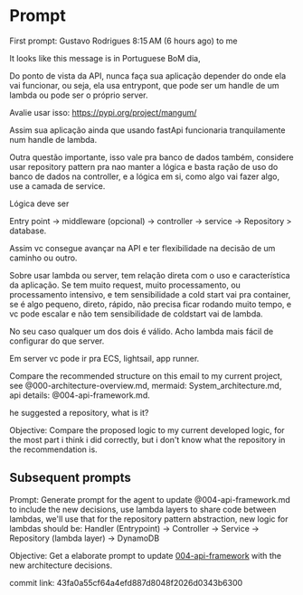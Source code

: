 # Prompt

First prompt:
Gustavo Rodrigues
8:15 AM (6 hours ago)
to me

It looks like this message is in Portuguese
BoM dia,

Do ponto de vista da API, nunca faça sua aplicação depender do onde ela vai funcionar, ou seja, ela usa entrypont, que pode ser um handle de um lambda ou pode ser o próprio server.

Avalie usar isso: 
https://pypi.org/project/mangum/

Assim sua aplicação  ainda que usando fastApi funcionaria tranquilamente num handle de lambda.

Outra questão importante, isso vale pra banco de dados também, considere usar repository pattern pra nao manter a lógica e basta ração de uso do banco de dados na controller, e a lógica em si, como algo vai fazer algo, use a camada de service.

Lógica deve ser

Entry point -> middleware (opcional) -> controller -> service -> Repository > database.


Assim vc consegue avançar na API e ter flexibilidade na decisão de um caminho ou outro.

Sobre usar lambda ou server, tem relação direta com o uso e característica da aplicação. Se tem muito request, muito processamento, ou processamento intensivo, e tem sensibilidade a cold start vai pra container, se é algo pequeno, direto, rápido, não precisa ficar rodando muito tempo, e vc pode escalar e não tem sensibilidade de coldstart vai de lambda.

No seu caso qualquer um dos dois é válido. Acho lambda mais fácil de configurar do que server.

Em server vc pode ir pra ECS, lightsail, app runner.


Compare the recommended structure on this email to my current project, see @000-architecture-overview.md, mermaid: System_architecture.md, api details: @004-api-framework.md.

he suggested a repository, what is it?


Objective:
Compare the proposed logic to my current developed logic, for the most part i think i did correctly, but i don't know what the repository in the recommendation is.

## Subsequent prompts

Prompt:
Generate prompt for the agent to update @004-api-framework.md to include the new decisions, use lambda layers to share code between lambdas, we'll use that for the  repository pattern abstraction, new logic for lambdas should be:
Handler (Entrypoint) -> Controller -> Service -> Repository (lambda layer) -> DynamoDB

Objective:
Get a elaborate prompt to update [004-api-framework](/docs/adrs/004-api-framework-and-architecture.md) with the new architecture decisions.

commit link: 43fa0a55cf64a4efd887d8048f2026d0343b6300